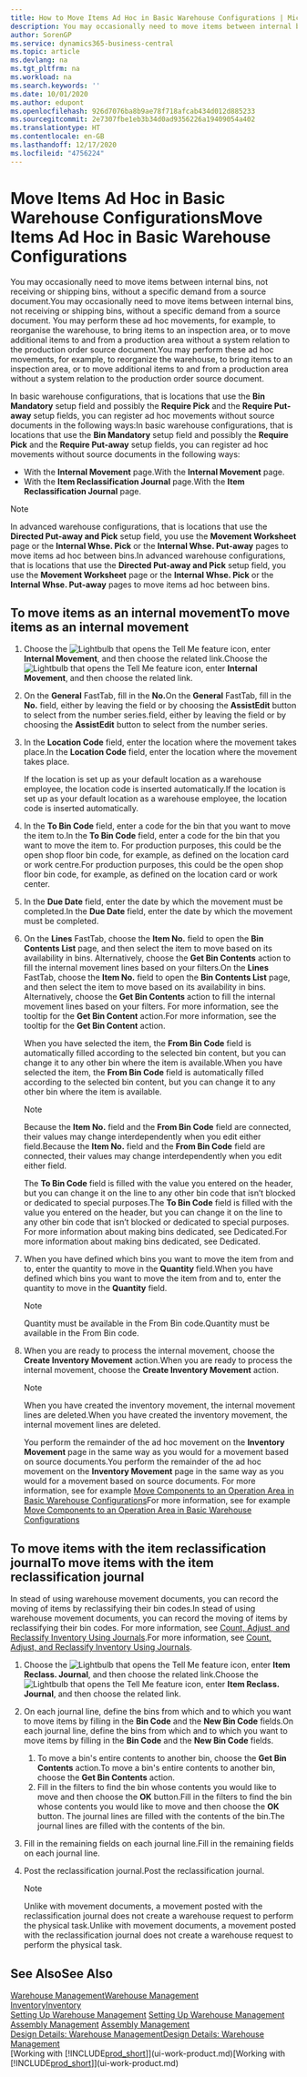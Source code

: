 ```yaml
---
title: How to Move Items Ad Hoc in Basic Warehouse Configurations | Microsoft Docs
description: You may occasionally need to move items between internal bins, not receiving or shipping bins, without a specific demand from a source document. You may perform these ad hoc movements, for example, to reorganise the warehouse, to bring items to an inspection area, or to move additional items to and from a production area without a system relation to the production order source document.
author: SorenGP
ms.service: dynamics365-business-central
ms.topic: article
ms.devlang: na
ms.tgt_pltfrm: na
ms.workload: na
ms.search.keywords: ''
ms.date: 10/01/2020
ms.author: edupont
ms.openlocfilehash: 926d7076ba8b9ae78f718afcab434d012d885233
ms.sourcegitcommit: 2e7307fbe1eb3b34d0ad9356226a19409054a402
ms.translationtype: HT
ms.contentlocale: en-GB
ms.lasthandoff: 12/17/2020
ms.locfileid: "4756224"
---
```

# <a name="move-items-ad-hoc-in-basic-warehouse-configurations"></a><span data-ttu-id="2d6e6-104">Move Items Ad Hoc in Basic Warehouse Configurations</span><span class="sxs-lookup"><span data-stu-id="2d6e6-104">Move Items Ad Hoc in Basic Warehouse Configurations</span></span>
<span data-ttu-id="2d6e6-105">You may occasionally need to move items between internal bins, not receiving or shipping bins, without a specific demand from a source document.</span><span class="sxs-lookup"><span data-stu-id="2d6e6-105">You may occasionally need to move items between internal bins, not receiving or shipping bins, without a specific demand from a source document.</span></span> <span data-ttu-id="2d6e6-106">You may perform these ad hoc movements, for example, to reorganise the warehouse, to bring items to an inspection area, or to move additional items to and from a production area without a system relation to the production order source document.</span><span class="sxs-lookup"><span data-stu-id="2d6e6-106">You may perform these ad hoc movements, for example, to reorganize the warehouse, to bring items to an inspection area, or to move additional items to and from a production area without a system relation to the production order source document.</span></span>  

<span data-ttu-id="2d6e6-107">In basic warehouse configurations, that is locations that use the **Bin Mandatory** setup field and possibly the **Require Pick** and the **Require Put-away** setup fields, you can register ad hoc movements without source documents in the following ways:</span><span class="sxs-lookup"><span data-stu-id="2d6e6-107">In basic warehouse configurations, that is locations that use the **Bin Mandatory** setup field and possibly the **Require Pick** and the **Require Put-away** setup fields, you can register ad hoc movements without source documents in the following ways:</span></span>  

- <span data-ttu-id="2d6e6-108">With the **Internal Movement** page.</span><span class="sxs-lookup"><span data-stu-id="2d6e6-108">With the **Internal Movement** page.</span></span>  
- <span data-ttu-id="2d6e6-109">With the **Item Reclassification Journal** page.</span><span class="sxs-lookup"><span data-stu-id="2d6e6-109">With the **Item Reclassification Journal** page.</span></span>  

> [!NOTE]  
>  <span data-ttu-id="2d6e6-110">In advanced warehouse configurations, that is locations that use the **Directed Put-away and Pick** setup field, you use the **Movement Worksheet** page or the **Internal Whse. Pick** or the **Internal Whse. Put-away** pages to move items ad hoc between bins.</span><span class="sxs-lookup"><span data-stu-id="2d6e6-110">In advanced warehouse configurations, that is locations that use the **Directed Put-away and Pick** setup field, you use the **Movement Worksheet** page or the **Internal Whse. Pick** or the **Internal Whse. Put-away** pages to move items ad hoc between bins.</span></span>  

## <a name="to-move-items-as-an-internal-movement"></a><span data-ttu-id="2d6e6-111">To move items as an internal movement</span><span class="sxs-lookup"><span data-stu-id="2d6e6-111">To move items as an internal movement</span></span>  
1.  <span data-ttu-id="2d6e6-112">Choose the ![Lightbulb that opens the Tell Me feature](media/ui-search/search_small.png "Tell me what you want to do") icon, enter **Internal Movement**, and then choose the related link.</span><span class="sxs-lookup"><span data-stu-id="2d6e6-112">Choose the ![Lightbulb that opens the Tell Me feature](media/ui-search/search_small.png "Tell me what you want to do") icon, enter **Internal Movement**, and then choose the related link.</span></span>  
2.  <span data-ttu-id="2d6e6-113">On the **General** FastTab, fill in the **No.**</span><span class="sxs-lookup"><span data-stu-id="2d6e6-113">On the **General** FastTab, fill in the **No.**</span></span> <span data-ttu-id="2d6e6-114">field, either by leaving the field or by choosing the **AssistEdit** button to select from the number series.</span><span class="sxs-lookup"><span data-stu-id="2d6e6-114">field, either by leaving the field or by choosing the **AssistEdit** button to select from the number series.</span></span>  
3.  <span data-ttu-id="2d6e6-115">In the **Location Code** field, enter the location where the movement takes place.</span><span class="sxs-lookup"><span data-stu-id="2d6e6-115">In the **Location Code** field, enter the location where the movement takes place.</span></span>  

    <span data-ttu-id="2d6e6-116">If the location is set up as your default location as a warehouse employee, the location code is inserted automatically.</span><span class="sxs-lookup"><span data-stu-id="2d6e6-116">If the location is set up as your default location as a warehouse employee, the location code is inserted automatically.</span></span>  
4.  <span data-ttu-id="2d6e6-117">In the **To Bin Code** field, enter a code for the bin that you want to move the item to.</span><span class="sxs-lookup"><span data-stu-id="2d6e6-117">In the **To Bin Code** field, enter a code for the bin that you want to move the item to.</span></span> <span data-ttu-id="2d6e6-118">For production purposes, this could be the open shop floor bin code, for example, as defined on the location card or work centre.</span><span class="sxs-lookup"><span data-stu-id="2d6e6-118">For production purposes, this could be the open shop floor bin code, for example, as defined on the location card or work center.</span></span>  
5.  <span data-ttu-id="2d6e6-119">In the **Due Date** field, enter the date by which the movement must be completed.</span><span class="sxs-lookup"><span data-stu-id="2d6e6-119">In the **Due Date** field, enter the date by which the movement must be completed.</span></span>  
6.  <span data-ttu-id="2d6e6-120">On the **Lines** FastTab, choose the **Item No.** field to open the **Bin Contents List** page, and then select the item to move based on its availability in bins. Alternatively, choose the **Get Bin Contents** action to fill the internal movement lines based on your filters.</span><span class="sxs-lookup"><span data-stu-id="2d6e6-120">On the **Lines** FastTab, choose the **Item No.** field to open the **Bin Contents List** page, and then select the item to move based on its availability in bins. Alternatively, choose the **Get Bin Contents** action to fill the internal movement lines based on your filters.</span></span> <span data-ttu-id="2d6e6-121">For more information, see the tooltip for the **Get Bin Content** action.</span><span class="sxs-lookup"><span data-stu-id="2d6e6-121">For more information, see the tooltip for the **Get Bin Content** action.</span></span>   

    <span data-ttu-id="2d6e6-122">When you have selected the item, the **From Bin Code** field is automatically filled according to the selected bin content, but you can change it to any other bin where the item is available.</span><span class="sxs-lookup"><span data-stu-id="2d6e6-122">When you have selected the item, the **From Bin Code** field is automatically filled according to the selected bin content, but you can change it to any other bin where the item is available.</span></span>  

    > [!NOTE]  
    >  <span data-ttu-id="2d6e6-123">Because the **Item No.** field and the **From Bin Code** field are connected, their values may change interdependently when you edit either field.</span><span class="sxs-lookup"><span data-stu-id="2d6e6-123">Because the **Item No.** field and the **From Bin Code** field are connected, their values may change interdependently when you edit either field.</span></span>  

    <span data-ttu-id="2d6e6-124">The **To Bin Code** field is filled with the value you entered on the header, but you can change it on the line to any other bin code that isn’t blocked or dedicated to special purposes.</span><span class="sxs-lookup"><span data-stu-id="2d6e6-124">The **To Bin Code** field is filled with the value you entered on the header, but you can change it on the line to any other bin code that isn’t blocked or dedicated to special purposes.</span></span> <span data-ttu-id="2d6e6-125">For more information about making bins dedicated, see Dedicated.</span><span class="sxs-lookup"><span data-stu-id="2d6e6-125">For more information about making bins dedicated, see Dedicated.</span></span>  
7.  <span data-ttu-id="2d6e6-126">When you have defined which bins you want to move the item from and to, enter the quantity to move in the **Quantity** field.</span><span class="sxs-lookup"><span data-stu-id="2d6e6-126">When you have defined which bins you want to move the item from and to, enter the quantity to move in the **Quantity** field.</span></span>  

    > [!NOTE]  
    >  <span data-ttu-id="2d6e6-127">Quantity must be available in the From Bin code.</span><span class="sxs-lookup"><span data-stu-id="2d6e6-127">Quantity must be available in the From Bin code.</span></span>  

8.  <span data-ttu-id="2d6e6-128">When you are ready to process the internal movement, choose the **Create Inventory Movement** action.</span><span class="sxs-lookup"><span data-stu-id="2d6e6-128">When you are ready to process the internal movement, choose the **Create Inventory Movement** action.</span></span>  

    > [!NOTE]  
    >  <span data-ttu-id="2d6e6-129">When you have created the inventory movement, the internal movement lines are deleted.</span><span class="sxs-lookup"><span data-stu-id="2d6e6-129">When you have created the inventory movement, the internal movement lines are deleted.</span></span>  

    <span data-ttu-id="2d6e6-130">You perform the remainder of the ad hoc movement on the **Inventory Movement** page in the same way as you would for a movement based on source documents.</span><span class="sxs-lookup"><span data-stu-id="2d6e6-130">You perform the remainder of the ad hoc movement on the **Inventory Movement** page in the same way as you would for a movement based on source documents.</span></span> <span data-ttu-id="2d6e6-131">For more information, see for example [Move Components to an Operation Area in Basic Warehouse Configurations](warehouse-how-to-move-components-to-an-operation-area-in-basic-warehousing.md)</span><span class="sxs-lookup"><span data-stu-id="2d6e6-131">For more information, see for example [Move Components to an Operation Area in Basic Warehouse Configurations](warehouse-how-to-move-components-to-an-operation-area-in-basic-warehousing.md)</span></span>  

## <a name="to-move-items-with-the-item-reclassification-journal"></a><span data-ttu-id="2d6e6-132">To move items with the item reclassification journal</span><span class="sxs-lookup"><span data-stu-id="2d6e6-132">To move items with the item reclassification journal</span></span>
<span data-ttu-id="2d6e6-133">In stead of using warehouse movement documents, you can record the moving of items by reclassifying their bin codes.</span><span class="sxs-lookup"><span data-stu-id="2d6e6-133">In stead of using warehouse movement documents, you can record the moving of items by reclassifying their bin codes.</span></span> <span data-ttu-id="2d6e6-134">For more information, see [Count, Adjust, and Reclassify Inventory Using Journals](inventory-how-count-adjust-reclassify.md).</span><span class="sxs-lookup"><span data-stu-id="2d6e6-134">For more information, see [Count, Adjust, and Reclassify Inventory Using Journals](inventory-how-count-adjust-reclassify.md).</span></span>   
1.  <span data-ttu-id="2d6e6-135">Choose the ![Lightbulb that opens the Tell Me feature](media/ui-search/search_small.png "Tell me what you want to do") icon, enter **Item Reclass. Journal**, and then choose the related link.</span><span class="sxs-lookup"><span data-stu-id="2d6e6-135">Choose the ![Lightbulb that opens the Tell Me feature](media/ui-search/search_small.png "Tell me what you want to do") icon, enter **Item Reclass. Journal**, and then choose the related link.</span></span>  
2.  <span data-ttu-id="2d6e6-136">On each journal line, define the bins from which and to which you want to move items by filling in the **Bin Code** and the **New Bin Code** fields.</span><span class="sxs-lookup"><span data-stu-id="2d6e6-136">On each journal line, define the bins from which and to which you want to move items by filling in the **Bin Code** and the **New Bin Code** fields.</span></span>  

    1.  <span data-ttu-id="2d6e6-137">To move a bin's entire contents to another bin, choose the **Get Bin Contents** action.</span><span class="sxs-lookup"><span data-stu-id="2d6e6-137">To move a bin's entire contents to another bin, choose the **Get Bin Contents** action.</span></span>  
    2.  <span data-ttu-id="2d6e6-138">Fill in the filters to find the bin whose contents you would like to move and then choose the **OK** button.</span><span class="sxs-lookup"><span data-stu-id="2d6e6-138">Fill in the filters to find the bin whose contents you would like to move and then choose the **OK** button.</span></span> <span data-ttu-id="2d6e6-139">The journal lines are filled with the contents of the bin.</span><span class="sxs-lookup"><span data-stu-id="2d6e6-139">The journal lines are filled with the contents of the bin.</span></span>  
3.  <span data-ttu-id="2d6e6-140">Fill in the remaining fields on each journal line.</span><span class="sxs-lookup"><span data-stu-id="2d6e6-140">Fill in the remaining fields on each journal line.</span></span>   
4.  <span data-ttu-id="2d6e6-141">Post the reclassification journal.</span><span class="sxs-lookup"><span data-stu-id="2d6e6-141">Post the reclassification journal.</span></span>  

    > [!NOTE]  
    >  <span data-ttu-id="2d6e6-142">Unlike with movement documents, a movement posted with the reclassification journal does not create a warehouse request to perform the physical task.</span><span class="sxs-lookup"><span data-stu-id="2d6e6-142">Unlike with movement documents, a movement posted with the reclassification journal does not create a warehouse request to perform the physical task.</span></span>  

## <a name="see-also"></a><span data-ttu-id="2d6e6-143">See Also</span><span class="sxs-lookup"><span data-stu-id="2d6e6-143">See Also</span></span>  
[<span data-ttu-id="2d6e6-144">Warehouse Management</span><span class="sxs-lookup"><span data-stu-id="2d6e6-144">Warehouse Management</span></span>](warehouse-manage-warehouse.md)  
[<span data-ttu-id="2d6e6-145">Inventory</span><span class="sxs-lookup"><span data-stu-id="2d6e6-145">Inventory</span></span>](inventory-manage-inventory.md)  
<span data-ttu-id="2d6e6-146">[Setting Up Warehouse Management](warehouse-setup-warehouse.md)   </span><span class="sxs-lookup"><span data-stu-id="2d6e6-146">[Setting Up Warehouse Management](warehouse-setup-warehouse.md)   </span></span>  
<span data-ttu-id="2d6e6-147">[Assembly Management](assembly-assemble-items.md)  </span><span class="sxs-lookup"><span data-stu-id="2d6e6-147">[Assembly Management](assembly-assemble-items.md)  </span></span>  
[<span data-ttu-id="2d6e6-148">Design Details: Warehouse Management</span><span class="sxs-lookup"><span data-stu-id="2d6e6-148">Design Details: Warehouse Management</span></span>](design-details-warehouse-management.md)  
<span data-ttu-id="2d6e6-149">[Working with [!INCLUDE[prod_short](includes/prod_short.md)]](ui-work-product.md)</span><span class="sxs-lookup"><span data-stu-id="2d6e6-149">[Working with [!INCLUDE[prod_short](includes/prod_short.md)]](ui-work-product.md)</span></span>
